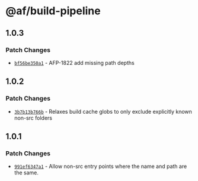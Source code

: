 # @af/build-pipeline

## 1.0.3

### Patch Changes

- [`bf56be350a1`](https://bitbucket.org/atlassian/atlassian-frontend/commits/bf56be350a1) - AFP-1822 add missing path depths

## 1.0.2

### Patch Changes

- [`3b7b13b766b`](https://bitbucket.org/atlassian/atlassian-frontend/commits/3b7b13b766b) - Relaxes build cache globs to only exclude explicitly known non-src folders

## 1.0.1

### Patch Changes

- [`991ef6347a1`](https://bitbucket.org/atlassian/atlassian-frontend/commits/991ef6347a1) - Allow non-src entry points where the name and path are the same.
